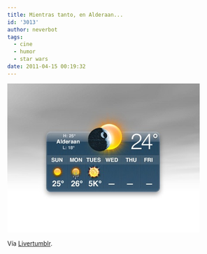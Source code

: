 ```yaml
---
title: Mientras tanto, en Alderaan...
id: '3013'
author: neverbot
tags:
  - cine
  - humor
  - star wars
date: 2011-04-15 00:19:32
---
```


![201104150019.jpg](./mientras-tanto-en-alderaan/201104150019.jpg)

Vía [Livertumblr](http://livercake.tumblr.com/post/4592546864/bahahaha-crueldad-3-fuckyeah-nerdery-your).